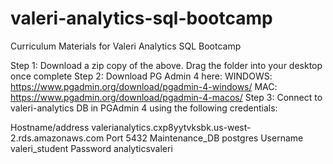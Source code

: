# valeri-analytics-sql-bootcamp
Curriculum Materials for Valeri Analytics SQL Bootcamp

Step 1: Download a zip copy of the above. Drag the folder into your desktop once complete
Step 2: Download PG Admin 4 here:
                          WINDOWS: https://www.pgadmin.org/download/pgadmin-4-windows/
                          MAC: https://www.pgadmin.org/download/pgadmin-4-macos/
Step 3: Connect to valeri-analytics DB in PGAdmin 4 using the following credentials:

Hostname/address		valerianalytics.cxp8yytvksbk.us-west-2.rds.amazonaws.com
Port		5432
Maintenance_DB		postgres
Username		valeri_student
Password		analyticsvaleri
